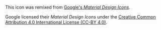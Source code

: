 This icon was remixed from [Google's _Material Design Icons_](https://github.com/google/material-design-icons).

Google licensed their _Material Design Icons_ under the [Creative Common Attribution 4.0 International License (CC-BY 4.0)](http://creativecommons.org/licenses/by/4.0/).
